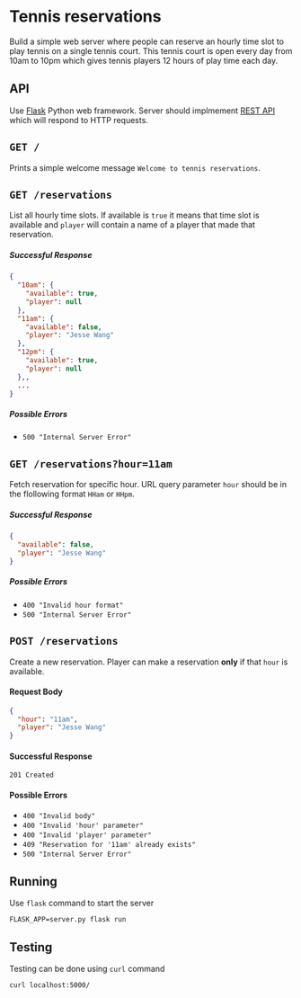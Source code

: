 # Tennis reservations

Build a simple web server where people can reserve an hourly time slot to play tennis on a single tennis court. This tennis court is open every day from 10am to 10pm which gives tennis players 12 hours of play time each day.

## API

Use [Flask](http://flask.pocoo.org/) Python web framework. Server should implmement [REST API](http://www.restapitutorial.com/) which will respond to HTTP requests.

## `GET /`

Prints a simple welcome message `Welcome to tennis reservations`.


## `GET /reservations`

List all hourly time slots. If available is `true` it means that time slot is available and `player` will contain a name of a player that made that reservation.

##### Successful Response

```json
{
  "10am": {
    "available": true,
    "player": null
  },
  "11am": {
    "available": false,
    "player": "Jesse Wang"
  },
  "12pm": {
    "available": true,
    "player": null
  },,
  ...
}
```

##### Possible Errors

 - `500 "Internal Server Error"`


## `GET /reservations?hour=11am`

Fetch reservation for specific hour. URL query parameter `hour` should be in the flollowing format `HHam` or `HHpm`.

##### Successful Response

```json
{
  "available": false,
  "player": "Jesse Wang"
}
```

##### Possible Errors

 - `400 "Invalid hour format"`
 - `500 "Internal Server Error"`


## `POST /reservations`

Create a new reservation. Player can make a reservation **only** if that `hour` is available.

#### Request Body

```json
{
  "hour": "11am",
  "player": "Jesse Wang"
}
```

#### Successful Response

`201 Created`

#### Possible Errors

 - `400 "Invalid body"`
 - `400 "Invalid 'hour' parameter"`
 - `400 "Invalid 'player' parameter"`
 - `409 "Reservation for '11am' already exists"`
 - `500 "Internal Server Error"`


## Running

Use `flask` command to start the server

```console
FLASK_APP=server.py flask run
```

## Testing

Testing can be done using `curl` command

```console
curl localhost:5000/
```
